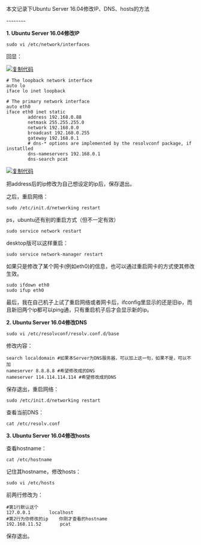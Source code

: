 本文记录下Ubuntu Server 16.04修改IP、DNS、hosts的方法

\--------

**1. Ubuntu Server 16.04修改IP**

```
sudo vi /etc/network/interfaces
```

回显：

[![复制代码](http://common.cnblogs.com/images/copycode.gif)](javascript:void(0);)

```
# The loopback network interface
auto lo
iface lo inet loopback

# The primary network interface
auto eth0
iface eth0 inet static
        address 192.168.0.88
        netmask 255.255.255.0
        network 192.168.0.0
        broadcast 192.168.0.255
        gateway 192.168.0.1
        # dns-* options are implemented by the resolvconf package, if instatlled
        dns-nameservers 192.168.0.1
        dns-search pcat
```

[![复制代码](http://common.cnblogs.com/images/copycode.gif)](javascript:void(0);)

把address后的ip修改为自己想设定的ip后，保存退出。

之后，重启网络：

```
sudo /etc/init.d/networking restart
```

ps，ubuntu还有别的重启方式（但不一定有效）

```
sudo service network restart
```

desktop版可以这样重启：

```
sudo service network-manager restart
```

 如果只是修改了某个网卡(例如eth0)的信息，也可以通过重启网卡的方式使其修改生效。

```
sudo ifdown eth0
sudo ifup eth0
```

 最后，我在自己机子上试了重启网络或者网卡后，ifconfig里显示的还是旧ip，而且新旧两个ip都可以ping通，只有重启机子后才会显示新的ip。

 

**2.  Ubuntu Server 16.04修改DNS**

```
sudo vi /etc/resolvconf/resolv.conf.d/base
```

修改内容：

```
search localdomain #如果本Server为DNS服务器，可以加上这一句，如果不是，可以不加
nameserver 8.8.8.8 #希望修改成的DNS
nameserver 114.114.114.114 #希望修改成的DNS
```

保存退出，重启网络：

```
sudo /etc/init.d/networking restart
```

查看当前DNS：

```
cat /etc/resolv.conf
```

 

**3.  Ubuntu Server 16.04修改hosts**

查看hostname：

```
cat /etc/hostname
```

记住其hostname，修改hosts：

```
sudo vi /etc/hosts
```

前两行修改为：

```
#第1行默认这个
127.0.0.1       localhost
#第2行为你修改的ip    你刚才查看的hostname
192.168.11.52       pcat
```

保存退出。
